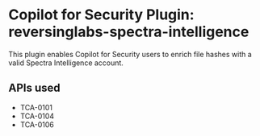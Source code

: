 # Copilot for Security Plugin: reversinglabs-spectra-intelligence

This plugin enables Copilot for Security users to enrich file hashes with a valid
Spectra Intelligence account.

## APIs used

 - TCA-0101
 - TCA-0104
 - TCA-0106